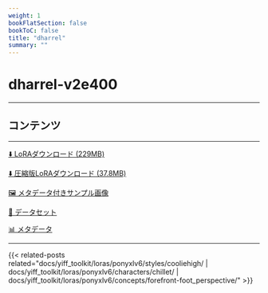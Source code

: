 ```yaml
---
weight: 1
bookFlatSection: false
bookToC: false
title: "dharrel"
summary: ""
---
```


<!--markdownlint-disable MD025 MD033 -->

# dharrel-v2e400

---

## コンテンツ

---

[⬇️ LoRAダウンロード (229MB)](https://huggingface.co/rakki194/yt/resolve/main/ponyxl_loras/dharrel-v2e400.safetensors?download=true)

[⬇️ 圧縮版LoRAダウンロード (37.8MB)](https://huggingface.co/rakki194/yt/resolve/main/ponyxl_loras_shrunk_2/dharrel-v2e400_frockpt1_th-3.55.safetensors?download=true)

[🖼️ メタデータ付きサンプル画像](https://huggingface.co/k4d3/yiff_toolkit/tree/main/static/{})

[📐 データセット](<https://huggingface.co/datasets/k4d3/furry/tree/main/dharrel>)

[📊 メタデータ](https://huggingface.co/k4d3/yiff_toolkit/raw/main/ponyxl_loras/dharrel-v2e400.json)

---

<!--
HUGO_SEARCH_EXCLUDE_START
-->
{{< related-posts related="docs/yiff_toolkit/loras/ponyxlv6/styles/cooliehigh/ | docs/yiff_toolkit/loras/ponyxlv6/characters/chillet/ | docs/yiff_toolkit/loras/ponyxlv6/concepts/forefront-foot_perspective/" >}}
<!--
HUGO_SEARCH_EXCLUDE_END
-->
